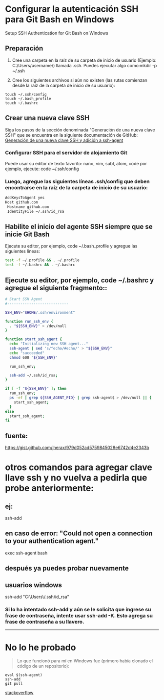 
# Configurar la autenticación SSH para Git Bash en Windows
Setup SSH Authentication for Git Bash on Windows

## Preparación
1. Cree una carpeta en la raíz de su carpeta de inicio de usuario (Ejemplo: C:/Users/username/) llamada .ssh.
Puedes ejecutar algo como:mkdir -p ~/.ssh

2. Cree los siguientes archivos si aún no existen (las rutas comienzan desde la raíz de la carpeta de inicio de su usuario):
```
touch ~/.ssh/config
touch ~/.bash_profile
touch ~/.bashrc
```

## Crear una nueva clave SSH
Siga los pasos de la sección denominada "Generación de una nueva clave SSH" que se encuentra en la siguiente documentación de GitHub: [Generación de una nueva clave SSH y adición a ssh-agent](https://help.github.com/articles/generating-a-new-ssh-key-and-adding-it-to-the-ssh-agent/#platform-windows)


### Configurar SSH para el servidor de alojamiento Git
Puede usar su editor de texto favorito: nano, vim, subl, atom, code
por ejemplo, ejecute: 
code ~/.ssh/config

### Luego, agregue las siguientes líneas .ssh/config que deben encontrarse en la raíz de la carpeta de inicio de su usuario:

```bash
AddKeysToAgent yes
Host github.com
 Hostname github.com
 IdentityFile ~/.ssh/id_rsa
```

## Habilite el inicio del agente SSH siempre que se inicie Git Bash
Ejecute su editor, por ejemplo, code ~/.bash_profile y agregue las siguientes líneas:

```bash
test -f ~/.profile && . ~/.profile
test -f ~/.bashrc && . ~/.bashrc
```

## Ejecute su editor, por ejemplo, code ~/.bashrc y agregue el siguiente fragmento::
```bash
# Start SSH Agent
#----------------------------

SSH_ENV="$HOME/.ssh/environment"

function run_ssh_env {
  . "${SSH_ENV}" > /dev/null
}

function start_ssh_agent {
  echo "Initializing new SSH agent..."
  ssh-agent | sed 's/^echo/#echo/' > "${SSH_ENV}"
  echo "succeeded"
  chmod 600 "${SSH_ENV}"

  run_ssh_env;

  ssh-add ~/.ssh/id_rsa;
}

if [ -f "${SSH_ENV}" ]; then
  run_ssh_env;
  ps -ef | grep ${SSH_AGENT_PID} | grep ssh-agent$ > /dev/null || {
    start_ssh_agent;
  }
else
  start_ssh_agent;
fi
```
## fuente:
https://gist.github.com/jherax/979d052ad5759845028e6742d4e2343b



# otros comandos para agregar clave llave ssh y no vuelva a pedirla que probe anteriormente:
## ej:
ssh-add

## en caso de error: "Could not open a connection to your authentication agent."
exec ssh-agent bash
## después ya puedes probar nuevamente

## usuarios windows
ssh-add "C:\\Users\\<your user>/.ssh/id_rsa"


### Si lo ha intentado ssh-add y aún se le solicita que ingrese su frase de contraseña, intente usar ssh-add -K. Esto agrega su frase de contraseña a su llavero.

---
# No lo he probado
> Lo que funcionó para mí en Windows fue (primero había clonado el código de un repositorio):
```
eval $(ssh-agent)
ssh-add 
git pull
``` 
[stackoverflow](https://stackoverflow.com/questions/10032461/git-keeps-asking-me-for-my-ssh-key-passphrase)